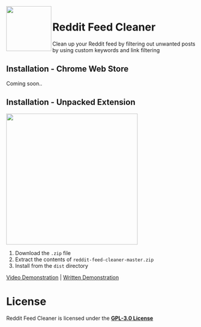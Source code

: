<img width="120" height="120" align="left" style="float: left" src="https://i.imgur.com/fOelTOl.png">

# Reddit Feed Cleaner
Clean up your Reddit feed by filtering out unwanted posts by using custom keywords and link filtering

## Installation - Chrome Web Store
Coming soon..

## Installation - Unpacked Extension
<img width=350 style="align: center" src="https://i.imgur.com/RBUP2pE.png">

1. Download the `.zip` file
2. Extract the contents of `reddit-feed-cleaner-master.zip`
3. Install from the `dist` directory

[Video Demonstration](https://www.youtube.com/watch?v=hIRX1dpfqHc) | [Written Demonstration](https://developer.chrome.com/docs/extensions/mv3/getstarted/development-basics/#load-unpacked)

# License
Reddit Feed Cleaner is licensed under the **[GPL-3.0 License](./LICENSE)**